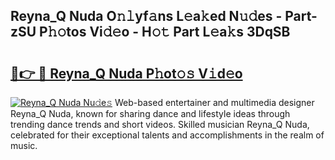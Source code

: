 ## Reyna_Q Nuda O𝚗𝚕yf𝚊ns L𝚎a𝚔ed N𝚞𝚍es - Part-zSU P𝚑𝚘tos Vi𝚍𝚎o - H𝚘𝚝 Part L𝚎a𝚔s 3DqSB

# <h2><a href="http://kf0bvu.oniu.top/?m=Reyna_Q+Nuda">🔗👉 🔴 Reyna_Q Nuda P𝚑ot𝚘𝚜 V𝚒d𝚎o</a></h2>

[![Reyna_Q Nuda Nu𝚍e𝚜](https://i.imgur.com/0qMVB7G.gif)](http://kf0bvu.oniu.top/?m=Reyna_Q+Nuda)
Web-based entertainer and multimedia designer Reyna_Q Nuda, known for sharing dance and lifestyle ideas through trending dance trends and short videos. Skilled musician Reyna_Q Nuda, celebrated for their exceptional talents and accomplishments in the realm of music.  
